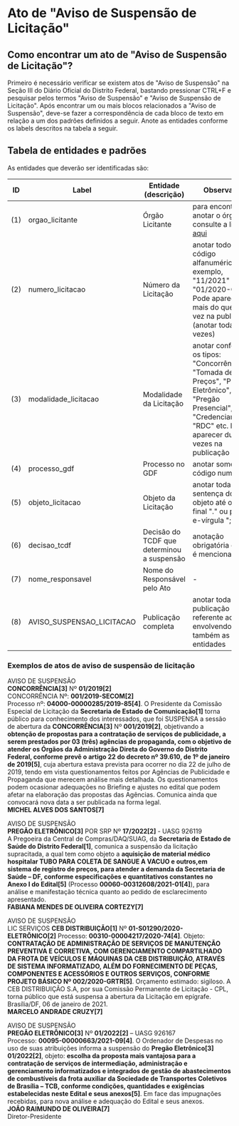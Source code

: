# Ato de "Aviso de Suspensão de Licitação"

## Como encontrar um ato de "Aviso de Suspensão de Licitação"?

Primeiro é necessário verificar se existem atos de "Aviso de Suspensão" na Seção III do Diário Oficial do Distrito Federal, bastando pressionar CTRL+F e pesquisar pelos termos "Aviso de Suspensão" e "Aviso de Suspensão de Licitação". Após encontrar um ou mais blocos relacionados a "Aviso de Suspensão", deve-se fazer a correspondência de cada bloco de texto em relação a um dos padrões definidos a seguir. Anote as entidades conforme os labels descritos na tabela a seguir.

## Tabela de entidades e padrões

As entidades que deverão ser identificadas são:

ID | Label | Entidade (descrição)  | Observação
------- | ------- | ------- | ------- 
(1) | orgao_licitante | Órgão Licitante | para encontrar e anotar o órgão, consulte a lista [aqui](../listagem_orgaos.md)
(2) | numero_licitacao | Número da Licitação | anotar todo o código alfanumérico. Por exemplo, "11/2021" ou "01/2020-CEB". Pode aparecer mais do que uma vez na publicação (anotar todas as vezes)
(3) | modalidade_licitacao | Modalidade da Licitação | anotar conforme os tipos: "Concorrência", "Tomada de Preços", "Pregão Eletrônico", "Pregão Presencial", "Credenciamento", "RDC" etc. Pode aparecer duas vezes na publicação
(4) | processo_gdf | Processo no GDF | anotar somente o código numérico
(5) | objeto_licitacao | Objeto da Licitação | anotar toda a sentença do objeto até o ponto final "." ou ponto-e-vírgula ";"
(6) | decisao_tcdf | Decisão do TCDF que determinou a suspensão | anotação obrigatória quando é mencionada
(7) | nome_responsavel | Nome do Responsável pelo Ato | -
(8) | AVISO_SUSPENSAO_LICITACAO | Publicação completa | anotar toda a publicação referente ao ato, envolvendo também as suas entidades

### Exemplos de atos de aviso de suspensão de licitação

AVISO DE SUSPENSÃO<br>
**CONCORRÊNCIA[3]** Nº **01/2019[2]**<br>
CONCORRÊNCIA Nº: **001/2019-SECOM[2]**<br>
Processo nº: **04000-00000285/2019-85[4]**. O Presidente da Comissão Especial de Licitação da **Secretaria de Estado de Comunicação[1]** torna público para conhecimento dos interessados, que foi SUSPENSA a sessão de abertura da **CONCORRÊNCIA[3]** Nº **001/2019[2]**, objetivando a **obtenção de propostas para a contratação de serviços de publicidade, a serem prestados por 03 (três) agências de propaganda, com o objetivo de atender os Órgãos da Administração Direta do Governo do Distrito Federal, conforme prevê o artigo 22 do decreto nº 39.610, de 1º de janeiro de 2019[5]**, cuja abertura estava prevista para ocorrer no dia 22 de julho de 2019, tendo em vista questionamentos feitos por Agências de Publicidade e Propaganda que merecem análise mais detalhada. Os questionamentos podem ocasionar adequações no Briefing e ajustes no edital que podem afetar na elaboração das propostas das Agências. Comunica ainda que convocará nova data a ser publicada na forma legal.<br>
**MICHEL ALVES DOS SANTOS[7]**


AVISO DE SUSPENSÃO<br>
**PREGÃO ELETRÔNICO[3]** POR SRP Nº **17/2022[2]** - UASG 926119<br>
A Pregoeira da Central de Compras/DAQ/SUAG, da **Secretaria de Estado de Saúde do Distrito Federal[1]**, comunica a suspensão da licitação supracitada, a qual tem como objeto a **aquisição de material médico hospitalar TUBO PARA COLETA DE SANGUE A VACUO e outros,em sistema de registro de preços, para atender a demanda da Secretaria de Saúde – DF, conforme especificações e quantitativos constantes no Anexo I do Edital[5]** (Processo **00060-00312608/2021-01[4]**), para análise e manifestação técnica quanto ao pedido de esclarecimento apresentado.<br>
**FABIANA MENDES DE OLIVEIRA CORTEZY[7]**


AVISO DE SUSPENSÃO<br>
LIC SERVIÇOS **CEB DISTRIBUIÇÃO[1]** Nº **01-S01290/2020- ELETRÔNICO[2]** Processo: **00310-00004217/2020-74[4]**. Objeto: **CONTRATAÇÃO DE ADMINISTRAÇÃO DE SERVIÇOS DE MANUTENÇÃO PREVENTIVA E CORRETIVA, COM GERENCIAMENTO COMPARTILHADO DA FROTA DE VEÍCULOS E MÁQUINAS DA CEB DISTRIBUIÇÃO, ATRAVÉS DE SISTEMA INFORMATIZADO, ALÉM DO FORNECIMENTO DE PEÇAS, COMPONENTES E ACESSÓRIOS E OUTROS SERVIÇOS, CONFORME PROJETO BÁSICO Nº 002/2020-GRTR[5]**. Orçamento estimado: sigiloso. A CEB DISTRIBUIÇÃO S.A, por sua Comissão Permanente de Licitação - CPL, torna público que está suspensa a abertura da Licitação em epígrafe.<br>
Brasília/DF, 06 de janeiro de 2021.<br>
**MARCELO ANDRADE CRUZY[7]**

AVISO DE SUSPENSÃO<br>
**PREGÃO ELETRÔNICO[3]** Nº **01/2022[2]** – UASG 926167<br>
Processo: **00095-00000663/2021-09[4]**. O Ordenador de Despesas no uso de suas atribuições informa a suspensão do **Pregão Eletrônico[3]** **01/2022[2]**, objeto: **escolha da proposta mais vantajosa para a contratação de serviços de intermediação, administração e gerenciamento informatizados e integrados de gestão de abastecimentos de combustíveis da frota auxiliar da Sociedade de Transportes Coletivos de Brasília – TCB, conforme condições, quantidades e exigências estabelecidas neste Edital e seus anexos[5]**. Em face das impugnações recebidas, para nova análise e adequação do Edital e seus anexos.<br>
**JOÃO RAIMUNDO DE OLIVEIRA[7]**<br>
Diretor-Presidente
